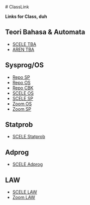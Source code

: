 <link rel="stylesheet" type="text/css" href="style.css">
# ClassLink

__Links for Class, duh__


## Teori Bahasa & Automata
* [SCELE TBA](https://scele.cs.ui.ac.id/course/view.php?id=3538)
* [AREN TBA](http://aren.cs.ui.ac.id/tba/)

## Sysprog/OS
* [Repo SP](https://github.com/fwibisono87/sp231)
* [Repo OS](https://github.com/fwibisono87/sp231)
* [Repo CBK](https://github.com/cbk2000)
* [SCELE OS](https://scele.cs.ui.ac.id/course/view.php?id=3539)
* [SCELE SP](https://scele.cs.ui.ac.id/course/view.php?id=3545)
* [Zoom OS](https://zoom.us/j/91525146304?uname=Francis%20Wibisono%20-%201906350553%20%F0%9F%8C%A0Wibisono)
* [Zoom SP](https://zoom.us/j/91036074849?uname=Francis%20Wibisono%20-%201906350553%20%F0%9F%8C%A0Wibisono)

## Statprob
* [SCELE Statprob](https://scele.cs.ui.ac.id/course/view.php?id=3531)

## Adprog
* [SCELE Adprog](https://scele.cs.ui.ac.id/course/view.php?id=3590)

## LAW
* [SCELE LAW](https://scele.cs.ui.ac.id/course/view.php?id=3547)
* [Zoom LAW](https://zoom.us/j/97148631082?uname=Francis%20Wibisono%20-%201906350553%20%F0%9F%8C%A0Wibisono)
